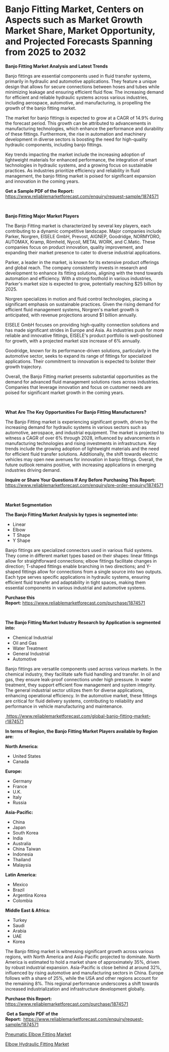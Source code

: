 <p><h1>Banjo Fitting Market, Centers on Aspects such as Market Growth Market Share, Market Opportunity, and Projected Forecasts Spanning from 2025 to 2032</h1></p><p><strong>Banjo Fitting Market Analysis and Latest Trends</strong></p>
<p><p>Banjo fittings are essential components used in fluid transfer systems, primarily in hydraulic and automotive applications. They feature a unique design that allows for secure connections between hoses and tubes while minimizing leakage and ensuring efficient fluid flow. The increasing demand for efficient and reliable hydraulic systems across various industries, including aerospace, automotive, and manufacturing, is propelling the growth of the banjo fitting market.</p><p>The market for banjo fittings is expected to grow at a CAGR of 14.9% during the forecast period. This growth can be attributed to advancements in manufacturing technologies, which enhance the performance and durability of these fittings. Furthermore, the rise in automation and machinery development in diverse sectors is boosting the need for high-quality hydraulic components, including banjo fittings.</p><p>Key trends impacting the market include the increasing adoption of lightweight materials for enhanced performance, the integration of smart technologies in hydraulic systems, and a growing focus on sustainable practices. As industries prioritize efficiency and reliability in fluid management, the banjo fitting market is poised for significant expansion and innovation in the coming years.</p></p>
<p><strong>Get a Sample PDF of the Report:&nbsp;</strong> <a href="https://www.reliablemarketforecast.com/enquiry/request-sample/1874571?utm_campaign=1897&utm_medium=2&utm_source=Github&utm_content=ia&utm_term=22022025&utm_id=banjo-fitting">https://www.reliablemarketforecast.com/enquiry/request-sample/1874571</a></p>
<p>&nbsp;</p>
<p><strong>Banjo Fitting Major Market Players</strong></p>
<p><p>The Banjo Fitting market is characterized by several key players, each contributing to a dynamic competitive landscape. Major companies include Parker, Norgren, EISELE GmbH, Prevost, AIGNEP, Goodridge, NORMYDRO, AUTOMAX, Kramp, Römheld, Nycoil, METAL WORK, and C.Matic. These companies focus on product innovation, quality improvement, and expanding their market presence to cater to diverse industrial applications.</p><p>Parker, a leader in the market, is known for its extensive product offerings and global reach. The company consistently invests in research and development to enhance its fitting solutions, aligning with the trend towards automation and efficiency. With a strong foothold in various industries, Parker's market size is expected to grow, potentially reaching $25 billion by 2025.</p><p>Norgren specializes in motion and fluid control technologies, placing a significant emphasis on sustainable practices. Given the rising demand for efficient fluid management systems, Norgren's market growth is anticipated, with revenue projections around $1 billion annually.</p><p>EISELE GmbH focuses on providing high-quality connection solutions and has made significant strides in Europe and Asia. As industries push for more reliable and innovative fittings, EISELE's product portfolio is well-positioned for growth, with a projected market size increase of 6% annually.</p><p>Goodridge, known for its performance-driven solutions, particularly in the automotive sector, seeks to expand its range of fittings for specialized applications. Their commitment to innovation is expected to bolster their growth trajectory.</p><p>Overall, the Banjo Fitting market presents substantial opportunities as the demand for advanced fluid management solutions rises across industries. Companies that leverage innovation and focus on customer needs are poised for significant market growth in the coming years.</p></p>
<p>&nbsp;</p>
<p><strong>What Are The Key Opportunities For Banjo Fitting Manufacturers?</strong></p>
<p><p>The Banjo Fitting market is experiencing significant growth, driven by the increasing demand for hydraulic systems in various sectors such as automotive, aerospace, and industrial equipment. The market is projected to witness a CAGR of over 6% through 2028, influenced by advancements in manufacturing technologies and rising investments in infrastructure. Key trends include the growing adoption of lightweight materials and the need for efficient fluid transfer solutions. Additionally, the shift towards electric vehicles may open new avenues for innovation in banjo fittings. Overall, the future outlook remains positive, with increasing applications in emerging industries driving demand.</p></p>
<p><strong>Inquire or Share Your Questions If Any Before Purchasing This Report:</strong> <a href="https://www.reliablemarketforecast.com/enquiry/pre-order-enquiry/1874571?utm_campaign=1897&utm_medium=2&utm_source=Github&utm_content=ia&utm_term=22022025&utm_id=banjo-fitting">https://www.reliablemarketforecast.com/enquiry/pre-order-enquiry/1874571</a></p>
<p>&nbsp;</p>
<p><strong>Market Segmentation</strong></p>
<p><strong>The Banjo Fitting Market Analysis by types is segmented into:</strong></p>
<p><ul><li>Linear</li><li>Elbow</li><li>T Shape</li><li>Y Shape</li></ul></p>
<p><p>Banjo fittings are specialized connectors used in various fluid systems. They come in different market types based on their shapes: linear fittings allow for straightforward connections; elbow fittings facilitate changes in direction; T-shaped fittings enable branching in two directions; and Y-shaped fittings allow for connections from a single source into two outputs. Each type serves specific applications in hydraulic systems, ensuring efficient fluid transfer and adaptability in tight spaces, making them essential components in various industrial and automotive systems.</p></p>
<p><strong>Purchase this Report:&nbsp;</strong><a href="https://www.reliablemarketforecast.com/purchase/1874571?utm_campaign=1897&utm_medium=2&utm_source=Github&utm_content=ia&utm_term=22022025&utm_id=banjo-fitting">https://www.reliablemarketforecast.com/purchase/1874571</a></p>
<p>&nbsp;</p>
<p><strong>The Banjo Fitting Market Industry Research by Application is segmented into:</strong></p>
<p><ul><li>Chemical Industrial</li><li>Oil and Gas</li><li>Water Treatment</li><li>General Industrial</li><li>Automotive</li></ul></p>
<p><p>Banjo fittings are versatile components used across various markets. In the chemical industry, they facilitate safe fluid handling and transfer. In oil and gas, they ensure leak-proof connections under high pressure. In water treatment, they support efficient flow management and system integrity. The general industrial sector utilizes them for diverse applications, enhancing operational efficiency. In the automotive market, these fittings are critical for fluid delivery systems, contributing to reliability and performance in vehicle manufacturing and maintenance.</p></p>
<p><a href="https://www.reliablemarketforecast.com/global-banjo-fitting-market-r1874571?utm_campaign=1897&utm_medium=2&utm_source=Github&utm_content=ia&utm_term=22022025&utm_id=banjo-fitting">&nbsp;https://www.reliablemarketforecast.com/global-banjo-fitting-market-r1874571</a></p>
<p><strong>In terms of Region, the Banjo Fitting Market Players available by Region are:</strong></p>
<p>
    <p> <strong> North America: </strong>
        <ul>
            <li>United States</li>
            <li>Canada</li>
        </ul>
        </p> 
    <p> <strong> Europe: </strong>
        <ul>
            <li>Germany</li>
            <li>France</li>
            <li>U.K.</li>
            <li>Italy</li>
            <li>Russia</li>
        </ul>
        </p> 
    <p> <strong> Asia-Pacific: </strong>
        <ul>
            <li>China</li>
            <li>Japan</li>
            <li>South Korea</li>
            <li>India</li>
            <li>Australia</li>
            <li>China Taiwan</li>
            <li>Indonesia</li>
            <li>Thailand</li>
            <li>Malaysia</li>
        </ul>
        </p> 
    <p> <strong> Latin America: </strong>
        <ul>
            <li>Mexico</li>
            <li>Brazil</li>
            <li>Argentina Korea</li>
            <li>Colombia</li>
        </ul>
        </p> 
    <p> <strong> Middle East & Africa: </strong>
        <ul>
            <li>Turkey</li>
            <li>Saudi</li>
            <li>Arabia</li>
            <li>UAE</li>
            <li>Korea</li>
        </ul>
    </p>
    </p>
<p><p>The Banjo fitting market is witnessing significant growth across various regions, with North America and Asia-Pacific projected to dominate. North America is estimated to hold a market share of approximately 35%, driven by robust industrial expansion. Asia-Pacific is close behind at around 32%, influenced by rising automotive and manufacturing sectors in China. Europe follows with a share of 25%, while the USA and other regions account for the remaining 8%. This regional performance underscores a shift towards increased industrialization and infrastructure development globally.</p></p>
<p><strong>Purchase this Report: </strong><a href="https://www.reliablemarketforecast.com/purchase/1874571?utm_campaign=1897&utm_medium=2&utm_source=Github&utm_content=ia&utm_term=22022025&utm_id=banjo-fitting">https://www.reliablemarketforecast.com/purchase/1874571</a></p>
<p>&nbsp;<strong>Get a Sample PDF of the Report:&nbsp;&nbsp;</strong><a href="https://www.reliablemarketforecast.com/enquiry/request-sample/1874571?utm_campaign=1897&utm_medium=2&utm_source=Github&utm_content=ia&utm_term=22022025&utm_id=banjo-fitting">https://www.reliablemarketforecast.com/enquiry/request-sample/1874571</a></p>
<p><strong></strong></p>
<p><p><a href="https://github.com/mafeasavzal/Market-Research-Report-List-1/blob/main/pneumatic-elbow-fitting-market.md?utm_campaign=1897&utm_medium=2&utm_source=Github&utm_content=ia&utm_term=22022025&utm_id=banjo-fitting">Pneumatic Elbow Fitting Market</a></p><p><a href="https://github.com/ChiragRP21/Market-Research-Report-List-7/blob/main/elbow-hydraulic-fitting-market.md?utm_campaign=1897&utm_medium=2&utm_source=Github&utm_content=ia&utm_term=22022025&utm_id=banjo-fitting">Elbow Hydraulic Fitting Market</a></p></p>